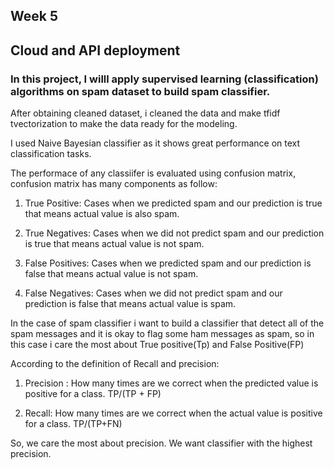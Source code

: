 ## Week 5

## Cloud and API deployment

### In this project, I willl apply supervised learning (classification) algorithms on spam dataset to build spam classifier.

After obtaining cleaned dataset, i cleaned the data and make tfidf tvectorization to make the data ready for the modeling.

I used Naive Bayesian classifier as  it shows great performance on text classification tasks.


The performace of any classiifer is evaluated using confusion matrix, confusion matrix has many components as follow:

1) True Positive: Cases when we predicted spam and our prediction is true that means actual value is also spam.

2) True Negatives: Cases when we did not predict spam and our prediction is true that means actual value is not spam.

3) False Positives: Cases when we predicted spam and our prediction is false that means actual value is not spam.

4) False Negatives: Cases when we did not predict spam and our prediction is false that means actual value is spam.


In the case of spam classifier i want to build a classifier that detect all of the spam messages and it is okay to flag some ham messages as spam, so in this case i care the most about True positive(Tp) and False Positive(FP)

According to the definition of Recall and precision:
1) Precision : How many times are we correct when the predicted value is positive for a class. TP/(TP + FP)

2) Recall: How many times are we correct when the actual value is positive for a class. TP/(TP+FN)

So, we care the most about precision. We want classifier with the highest precision.